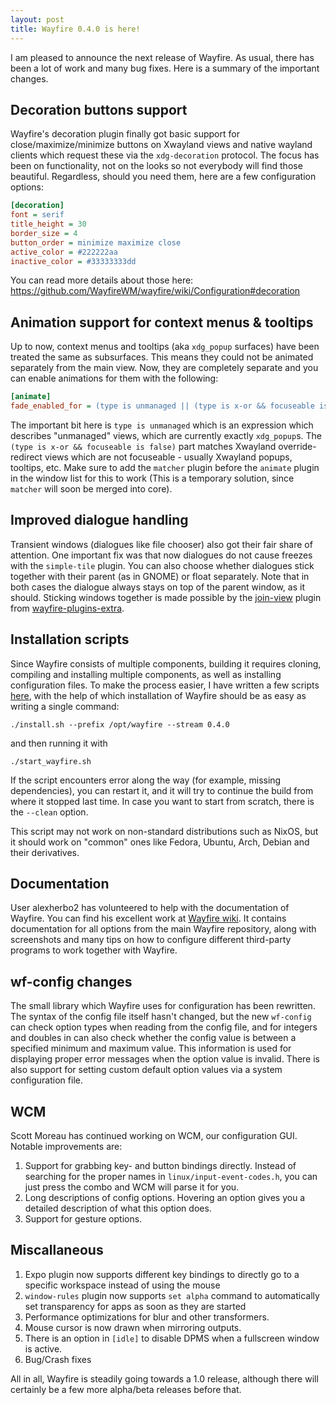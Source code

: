```yaml
---
layout: post
title: Wayfire 0.4.0 is here!
---
```


I am pleased to announce the next release of Wayfire. As usual, there has been a lot of work and many bug fixes. Here is a summary of the important changes.

## Decoration buttons support

Wayfire's decoration plugin finally got basic support for close/maximize/minimize buttons on Xwayland views and native wayland clients which request these via the `xdg-decoration` protocol. The focus has been on functionality, not on the looks so not everybody will find those beautiful. Regardless, should you need them, here are a few configuration options:

```ini
[decoration]
font = serif
title_height = 30
border_size = 4
button_order = minimize maximize close
active_color = #222222aa
inactive_color = #33333333dd
```
You can read more details about those here: https://github.com/WayfireWM/wayfire/wiki/Configuration#decoration

## Animation support for context menus & tooltips

Up to now, context menus and tooltips (aka `xdg_popup` surfaces) have been treated the same as subsurfaces. This means they could not be animated separately from the main
view. Now, they are completely separate and you can enable animations for them with the following:

```ini
[animate]
fade_enabled_for = (type is unmanaged || (type is x-or && focuseable is false))
```
The important bit here is `type is unmanaged` which is an expression which describes "unmanaged" views, which are currently exactly `xdg_popup`s. The `(type is x-or && focuseable is false)` part matches Xwayland override-redirect views which are not focuseable - usually Xwayland popups, tooltips, etc.
Make sure to add the `matcher` plugin before the `animate` plugin in the window list for this to work (This is a temporary solution, since `matcher` will soon be merged into core).

## Improved dialogue handling

Transient windows (dialogues like file chooser) also got their fair share of attention. One important fix was that now dialogues do not cause freezes with the `simple-tile` plugin. You can also choose whether dialogues stick together with their parent (as in GNOME) or float separately. Note that in both cases the dialogue always stays on top of the parent window, as it should. Sticking windows together is made possible by the [join-view](https://github.com/WayfireWM/wayfire-plugins-extra/blob/master/src/join-views.cpp) plugin from [wayfire-plugins-extra](https://github.com/WayfireWM/wayfire-plugins-extra).

## Installation scripts

Since Wayfire consists of multiple components, building it requires cloning, compiling and installing multiple components, as well as installing configuration files.
To make the process easier, I have written a few scripts [here](https://github.com/WayfireWM/wf-install), with the help of which installation of Wayfire should be as
easy as writing a single command:

```
./install.sh --prefix /opt/wayfire --stream 0.4.0
```
and then running it with
```
./start_wayfire.sh
```

If the script encounters error along the way (for example, missing dependencies), you can restart it, and it will try to continue the build from where it stopped last time. In case you want to start from scratch, there is the `--clean` option.

This script may not work on non-standard distributions such as NixOS, but it should work on "common" ones like Fedora, Ubuntu, Arch, Debian and their derivatives.

## Documentation

User alexherbo2 has volunteered to help with the documentation of Wayfire. You can find his excellent work at [Wayfire wiki](https://github.com/WayfireWM/wayfire/wiki). It contains documentation for all options from the main Wayfire repository, along with screenshots and many tips on how to configure different third-party programs to work together with Wayfire.

## wf-config changes
The small library which Wayfire uses for configuration has been rewritten. The syntax of the config file itself hasn't changed, but the new `wf-config` can check option types when reading from the config file, and for integers and doubles in can also check whether the config value is between a specified minimum and maximum value. This information is used for displaying proper error messages when the option value is invalid. There is also support for setting custom default option values via a system configuration file.

## WCM

Scott Moreau has continued working on WCM, our configuration GUI. Notable improvements are:

1. Support for grabbing key- and button bindings directly. Instead of searching for the proper names in `linux/input-event-codes.h`, you can just press the combo and WCM will parse it for you.
2. Long descriptions of config options. Hovering an option gives you a detailed description of what this option does.
3. Support for gesture options.


## Miscallaneous

1. Expo plugin now supports different key bindings to directly go to a specific workspace instead of using the mouse
2. `window-rules` plugin now supports `set alpha` command to automatically set transparency for apps as soon as they are started
3. Performance optimizations for blur and other transformers.
4. Mouse cursor is now drawn when mirroring outputs.
5. There is an option in `[idle]` to disable DPMS when a fullscreen window is active.
6. Bug/Crash fixes

All in all, Wayfire is steadily going towards a 1.0 release, although there will certainly be a few more alpha/beta releases before that.
